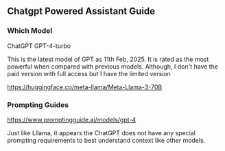 ## Chatgpt Powered Assistant Guide

### Which Model

ChatGPT GPT-4-turbo

This is the latest model of GPT as 11th Feb, 2025. It is rated as the most powerful when compared with previous models. Although, I don't have the paid version with full access but I have the limited version

https://huggingface.co/meta-llama/Meta-Llama-3-70B

### Prompting Guides

https://www.promptingguide.ai/models/gpt-4

Just like Lllama, it appears the ChatGPT does not have any special prompting requirements to best understand
context like other models.